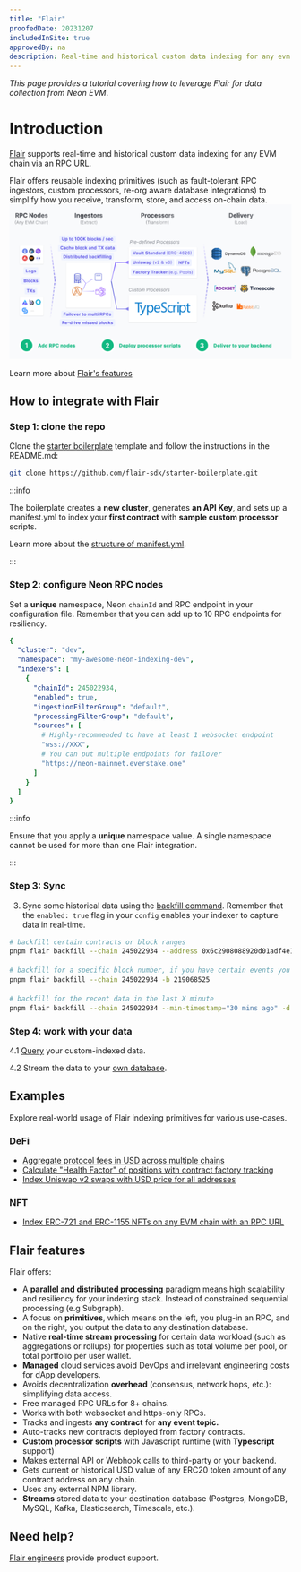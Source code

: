 ```yaml
---
title: "Flair"
proofedDate: 20231207
includedInSite: true
approvedBy: na
description: Real-time and historical custom data indexing for any evm chain.
---
```



*This page provides a tutorial covering how to leverage Flair for data collection from Neon EVM*.


# Introduction

[Flair](https://flair.dev) supports real-time and historical custom data indexing for any EVM chain via an RPC URL.

Flair offers reusable indexing primitives (such as fault-tolerant RPC ingestors, custom processors, re-org aware database integrations) to simplify how you receive, transform, store, and access on-chain data.
[![flair architecture](img/0q5bHZK.png)](https://docs.flair.dev/)

Learn more about [Flair's features](#flair-features)

## How to integrate with Flair

### Step 1: clone the repo

Clone the [starter boilerplate](https://github.com/flair-sdk/starter-boilerplate) template and follow the instructions in the README.md:


```bash
git clone https://github.com/flair-sdk/starter-boilerplate.git
```
:::info

The boilerplate creates a **new cluster**, generates **an API Key**, and sets up a manifest.yml to index your **first contract** with **sample custom processor** scripts.

Learn more about the [structure of manifest.yml](https://docs.flair.dev/reference/manifest.yml).

:::

### Step 2: configure Neon RPC nodes

Set a **unique** namespace, Neon `chainId` and RPC endpoint in your configuration file. Remember that you can add up to 10 RPC endpoints for resiliency.

```yaml
{
  "cluster": "dev",
  "namespace": "my-awesome-neon-indexing-dev",
  "indexers": [
    {
      "chainId": 245022934,
      "enabled": true,
      "ingestionFilterGroup": "default",
      "processingFilterGroup": "default",
      "sources": [
        # Highly-recommended to have at least 1 websocket endpoint
        "wss://XXX",
        # You can put multiple endpoints for failover
        "https://neon-mainnet.everstake.one"
      ]
    }
  ]
}
```

:::info 

Ensure that you apply a **unique** namespace value. A single namespace cannot be used for more than one Flair integration.

::: 

### Step 3: Sync

3. Sync some historical data using the [backfill command](https://docs.flair.dev/reference/backfilling). Remember that the `enabled: true` flag in your `config` enables your indexer to capture data in real-time.

```bash
# backfill certain contracts or block ranges
pnpm flair backfill --chain 245022934 --address 0x6c2908088920d01adf4e17112d013e48f333164c -d backward --max-blocks 10000

# backfill for a specific block number, if you have certain events you wanna test with
pnpm flair backfill --chain 245022934 -b 219068525

# backfill for the recent data in the last X minute
pnpm flair backfill --chain 245022934 --min-timestamp="30 mins ago" -d backward
```

### Step 4: work with your data

4.1 [Query](https://docs.flair.dev/#getting-started) your custom-indexed data.

4.2 Stream the data to your [own database](https://docs.flair.dev/reference/database#your-own-database).

## Examples

Explore real-world usage of Flair indexing primitives for various use-cases.

### DeFi

* [Aggregate protocol fees in USD across multiple chains](https://github.com/flair-sdk/examples/tree/main/aggregate-protocol-fees-in-usd)
* [Calculate "Health Factor" of positions with contract factory tracking](https://github.com/flair-sdk/examples/tree/main/health-factor-with-factory-tracking)
* [Index Uniswap v2 swaps with USD price for all addresses](https://github.com/flair-sdk/examples/tree/main/uniswap-v2-events-from-all-contracts-with-usd-price)

### NFT

* [Index ERC-721 and ERC-1155 NFTs on any EVM chain with an RPC URL](https://github.com/flair-sdk/examples/tree/main/erc721-and-erc1155-nft-indexing)

## Flair features

Flair offers:

* A **parallel and distributed processing** paradigm means high scalability and resiliency for your indexing stack. Instead of constrained sequential processing (e.g Subgraph).
* A focus on **primitives**, which means on the left, you plug-in an RPC, and on the right, you output the data to any destination database.
* Native **real-time stream processing** for certain data workload (such as aggregations or rollups) for properties such as total volume per pool, or total portfolio per user wallet.
* **Managed** cloud services avoid DevOps and irrelevant engineering costs for dApp developers.
* Avoids decentralization **overhead** (consensus, network hops, etc.): simplifying data access.
* Free managed RPC URLs for 8+ chains.
* Works with both websocket and https-only RPCs.
* Tracks and ingests **any contract** for **any event topic.**
* Auto-tracks new contracts deployed from factory contracts.
* **Custom processor scripts** with Javascript runtime (with **Typescript** support)
* Makes external API or Webhook calls to third-party or your backend.
* Gets current or historical USD value of any ERC20 token amount of any contract address on any chain.
* Uses any external NPM library.
* **Streams** stored data to your destination database (Postgres, MongoDB, MySQL, Kafka, Elasticsearch, Timescale, etc.).

## Need help?

[Flair engineers](https://docs.flair.dev/talk-to-an-engineer) provide product support.
